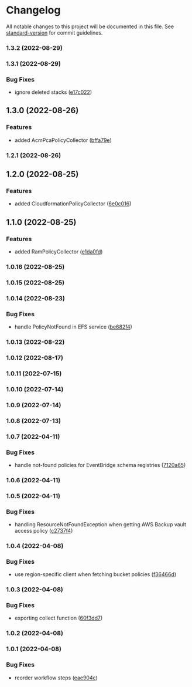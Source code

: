 # Changelog

All notable changes to this project will be documented in this file. See [standard-version](https://github.com/conventional-changelog/standard-version) for commit guidelines.

### 1.3.2 (2022-08-29)

### 1.3.1 (2022-08-29)


### Bug Fixes

* ignore deleted stacks ([e17c022](https://github.com/willdady/aws-resource-based-policy-collector/commit/e17c022c9dc7da2fba2fc0c9e150220abd1cffc9))

## 1.3.0 (2022-08-26)


### Features

* added AcmPcaPolicyCollector ([bffa79e](https://github.com/willdady/aws-resource-based-policy-collector/commit/bffa79ea6dc78ad30c8de994e4f35d88a44c8331))

### 1.2.1 (2022-08-26)

## 1.2.0 (2022-08-25)


### Features

* added CloudformationPolicyCollector ([6e0c016](https://github.com/willdady/aws-resource-based-policy-collector/commit/6e0c0161b3d5510379519b2323777421421bd664))

## 1.1.0 (2022-08-25)


### Features

* added RamPolicyCollector ([e1da0fd](https://github.com/willdady/aws-resource-based-policy-collector/commit/e1da0fdd4022c876ab2a052916f57c93f97d6f18))

### 1.0.16 (2022-08-25)

### 1.0.15 (2022-08-25)

### 1.0.14 (2022-08-23)


### Bug Fixes

* handle PolicyNotFound in EFS service ([be682f4](https://github.com/willdady/aws-resource-based-policy-collector/commit/be682f486273d32e8c17444446febef31d5a9ec3))

### 1.0.13 (2022-08-22)

### 1.0.12 (2022-08-17)

### 1.0.11 (2022-07-15)

### 1.0.10 (2022-07-14)

### 1.0.9 (2022-07-14)

### 1.0.8 (2022-07-13)

### 1.0.7 (2022-04-11)


### Bug Fixes

* handle not-found policies for EventBridge schema registries ([7120a65](https://github.com/willdady/aws-resource-based-policy-collector/commit/7120a6529230bdea9c3f9fc052ace1486ff72ca1))

### 1.0.6 (2022-04-11)

### 1.0.5 (2022-04-11)


### Bug Fixes

* handling ResourceNotFoundException when getting AWS Backup vault access policy ([c2737f4](https://github.com/willdady/aws-resource-based-policy-collector/commit/c2737f4ea0f293da53f5b959c2beb1a81f910d96))

### 1.0.4 (2022-04-08)


### Bug Fixes

* use region-specific client when fetching bucket policies ([f36466d](https://github.com/willdady/aws-resource-based-policy-collector/commit/f36466d8b10f1d6d67614e9b55cf5610aab99f4b))

### 1.0.3 (2022-04-08)


### Bug Fixes

* exporting collect function ([60f3dd7](https://github.com/willdady/aws-resource-based-policy-collector/commit/60f3dd772a25f0bbc1651f86fc1344b31afe2eb8))

### 1.0.2 (2022-04-08)

### 1.0.1 (2022-04-08)


### Bug Fixes

* reorder workflow steps ([eae904c](https://github.com/willdady/aws-resource-based-policy-collector/commit/eae904c8372dd607cdc1f495c4a35907302a52af))

